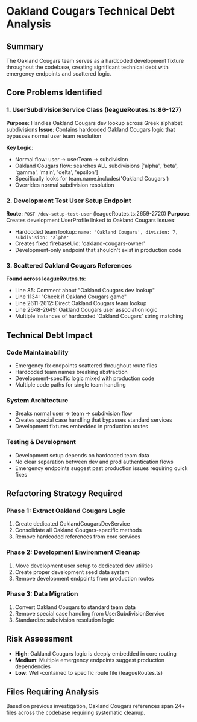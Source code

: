 # Oakland Cougars Technical Debt Analysis

## Summary
The Oakland Cougars team serves as a hardcoded development fixture throughout the codebase, creating significant technical debt with emergency endpoints and scattered logic.

## Core Problems Identified

### 1. UserSubdivisionService Class (leagueRoutes.ts:86-127)
**Purpose**: Handles Oakland Cougars dev lookup across Greek alphabet subdivisions
**Issue**: Contains hardcoded Oakland Cougars logic that bypasses normal user team resolution

**Key Logic**:
- Normal flow: user → userTeam → subdivision
- Oakland Cougars flow: searches ALL subdivisions ['alpha', 'beta', 'gamma', 'main', 'delta', 'epsilon'] 
- Specifically looks for team.name.includes('Oakland Cougars')
- Overrides normal subdivision resolution

### 2. Development Test User Setup Endpoint
**Route**: `POST /dev-setup-test-user` (leagueRoutes.ts:2659-2720)
**Purpose**: Creates development UserProfile linked to Oakland Cougars
**Issues**:
- Hardcoded team lookup: `name: 'Oakland Cougars', division: 7, subdivision: 'alpha'`
- Creates fixed firebaseUid: 'oakland-cougars-owner'
- Development-only endpoint that shouldn't exist in production code

### 3. Scattered Oakland Cougars References
**Found across leagueRoutes.ts**:
- Line 85: Comment about "Oakland Cougars dev lookup"
- Line 1134: "Check if Oakland Cougars game" 
- Line 2611-2612: Direct Oakland Cougars team lookup
- Line 2648-2649: Oakland Cougars user association logic
- Multiple instances of hardcoded 'Oakland Cougars' string matching

## Technical Debt Impact

### Code Maintainability
- Emergency fix endpoints scattered throughout route files
- Hardcoded team names breaking abstraction
- Development-specific logic mixed with production code
- Multiple code paths for single team handling

### System Architecture
- Breaks normal user → team → subdivision flow
- Creates special case handling that bypasses standard services
- Development fixtures embedded in production routes

### Testing & Development
- Development setup depends on hardcoded team data
- No clear separation between dev and prod authentication flows
- Emergency endpoints suggest past production issues requiring quick fixes

## Refactoring Strategy Required

### Phase 1: Extract Oakland Cougars Logic
1. Create dedicated OaklandCougarsDevService
2. Consolidate all Oakland Cougars-specific methods
3. Remove hardcoded references from core services

### Phase 2: Development Environment Cleanup
1. Move development user setup to dedicated dev utilities
2. Create proper development seed data system
3. Remove development endpoints from production routes

### Phase 3: Data Migration
1. Convert Oakland Cougars to standard team data
2. Remove special case handling from UserSubdivisionService
3. Standardize subdivision resolution logic

## Risk Assessment
- **High**: Oakland Cougars logic is deeply embedded in core routing
- **Medium**: Multiple emergency endpoints suggest production dependencies
- **Low**: Well-contained to specific route file (leagueRoutes.ts)

## Files Requiring Analysis
Based on previous investigation, Oakland Cougars references span 24+ files across the codebase requiring systematic cleanup.